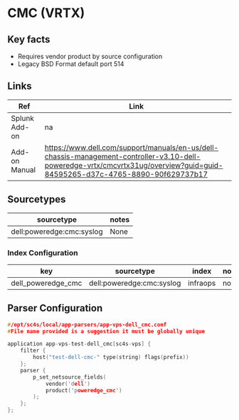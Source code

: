 # CMC (VRTX)

## Key facts

* Requires vendor product by source configuration
* Legacy BSD Format default port 514

## Links 

| Ref            | Link                                                                                                    |
|----------------|---------------------------------------------------------------------------------------------------------|
| Splunk Add-on  | na                                                            |
| Add-on Manual | <https://www.dell.com/support/manuals/en-us/dell-chassis-management-controller-v3.10-dell-poweredge-vrtx/cmcvrtx31ug/overview?guid=guid-84595265-d37c-4765-8890-90f629737b17>                                              |

## Sourcetypes

| sourcetype     | notes                                                                                                   |
|----------------|---------------------------------------------------------------------------------------------------------|
| dell:poweredge:cmc:syslog        | None                                                                                                |

### Index Configuration

| key            | sourcetype     | index          | notes          |
|----------------|----------------|----------------|----------------|
| dell_poweredge_cmc      | dell:poweredge:cmc:syslog     | infraops          | none          |


## Parser Configuration

```c
#/opt/sc4s/local/app-parsers/app-vps-dell_cmc.conf
#File name provided is a suggestion it must be globally unique

application app-vps-test-dell_cmc[sc4s-vps] {
	filter { 
        host("test-dell-cmc-" type(string) flags(prefix))
    };	
    parser { 
        p_set_netsource_fields(
            vendor('dell')
            product('poweredge_cmc')
        ); 
    };   
};
```